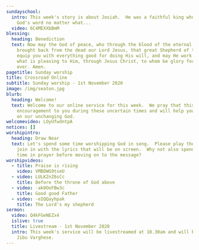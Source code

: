 ```yaml
---
sundayschool:
  intro: This week's story is about Josiah.  He was a faithful king who followed
    God's word no matter what...
  video: 6C4MEXXbBmM
blessing:
  heading: Benediction
  text: Now may the God of peace, who through the blood of the eternal covenant
    brought back from the dead our Lord Jesus, that great Shepherd of the sheep,
    equip you with everything good for doing His will, and may He work in us
    what is pleasing to Him, through Jesus Christ, to whom be glory for ever and
    ever. Amen.
pagetitle: Sunday worship
title: Crossroad Online
subtitle: Sunday worship - 1st November 2020
image: /img/seaton.jpg
blurb:
  heading: Welcome!
  text: Welcome to our online service for this week.  We pray that this will be an
    encouragement to you during these uncertain times and will help you to focus
    on our unchanging God.
welcomevideo: LOyUfwdntpA
notices: []
worshipintro:
  heading: Draw Near
  text: Let's spend some time worshipping God in song.  Please play the videos and
    join in with the lyrics that will be on screen.  Why not also spend some
    time in prayer before moving on to the message?
worshipvideos:
  - title: Praise is rising
    video: VMBDWG9tseU
  - video: LULK2nZ6sCc
    title: Before the throne of God above
  - video: -ak0OoFBw3c
    title: Good good Father
  - video: -eIQQayhpak
    title: The Lord's my shepherd
sermon:
  video: Q4kFGeNEZx4
  islive: true
  title: Livestream - 1st November 2020
  intro: This week's service will be livestreamed at 10.30am and will be led by
    Jibu Varghese.
---
```

